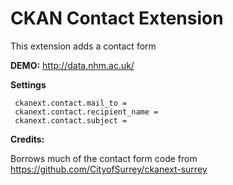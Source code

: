 # CKAN Contact Extension

This extension adds a contact form

**DEMO:** http://data.nhm.ac.uk/

**Settings**

     ckanext.contact.mail_to =
     ckanext.contact.recipient_name =
     ckanext.contact.subject =

**Credits:**

Borrows much of the contact form code from https://github.com/CityofSurrey/ckanext-surrey
